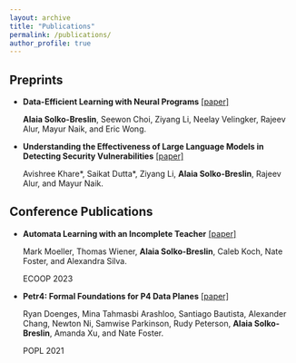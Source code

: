 ```yaml
---
layout: archive
title: "Publications"
permalink: /publications/
author_profile: true
---
```


## Preprints

* **Data-Efficient Learning with Neural Programs** [[paper]](https://arxiv.org/abs/2406.06246)

  **Alaia Solko-Breslin**, Seewon Choi, Ziyang Li, Neelay Velingker, Rajeev Alur, Mayur Naik, and Eric Wong.

* **Understanding the Effectiveness of Large Language Models in Detecting Security Vulnerabilities** [[paper]](https://arxiv.org/abs/2311.16169)

  Avishree Khare\*, Saikat Dutta\*, Ziyang Li, **Alaia Solko-Breslin**, Rajeev Alur, and Mayur Naik.

## Conference Publications

*   **Automata Learning with an Incomplete Teacher** [[paper]](https://alaiasolkobreslin.github.io/files/ecoop23.pdf)

    Mark Moeller, Thomas Wiener, **Alaia Solko-Breslin**, Caleb Koch, Nate Foster, and Alexandra Silva. 

    ECOOP 2023

*  **Petr4: Formal Foundations for P4 Data Planes** [[paper]](https://alaiasolkobreslin.github.io/files/popl21.pdf)

    Ryan Doenges, Mina Tahmasbi Arashloo, Santiago Bautista, Alexander Chang, Newton Ni, Samwise Parkinson, Rudy Peterson, **Alaia Solko-Breslin**, Amanda Xu, and Nate Foster.

    POPL 2021
